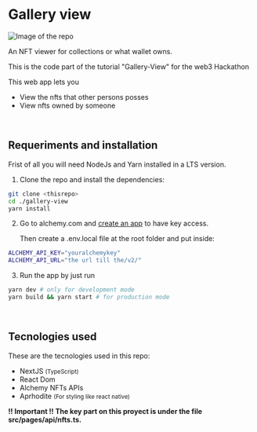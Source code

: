 # Gallery view

<img src="https://i.ibb.co/8d8fyBt/gallery.png" alt="Image of the repo">

An NFT viewer for collections or what wallet owns.
<br>

This is the code part of the tutorial "Gallery-View" for the web3 Hackathon

>

This web app lets you

-   View the nfts that other persons posses
-   View nfts owned by someone

<br>

## Requeriments and installation

Frist of all you will need NodeJs and Yarn installed in a LTS version.

1. Clone the repo and install the dependencies:

```sh
git clone <thisrepo>
cd ./gallery-view
yarn install
```

2. Go to alchemy.com and [create an app](https://dashboard.alchemyapi.io/) to have key access.
   <br>

    Then create a .env.local file at the root folder and put inside:

```sh
ALCHEMY_API_KEY="youralchemykey"
ALCHEMY_API_URL="the url till the/v2/"
```

3. Run the app by just run

```sh
yarn dev # only for development mode
yarn build && yarn start # for production mode
```

<br>

## Tecnologies used

These are the tecnologies used in this repo:

-   NextJS <small>(TypeScript)</small>
-   React Dom
-   Alchemy NFTs APIs
-   Aprhodite <small> (For styling like react native)</small>

<strong>!! Important !! The key part on this proyect is under the file src/pages/api/nfts.ts.
<strong/>
